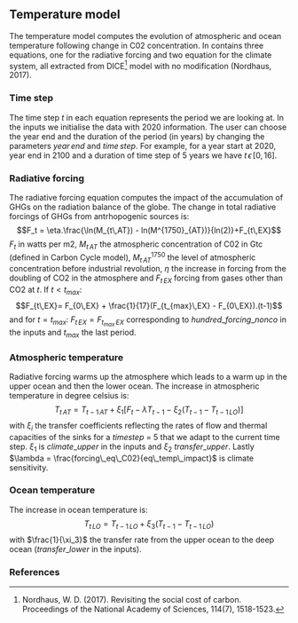 ## Temperature model
The temperature model computes the evolution of atmospheric and ocean temperature following change in C02 concentration. In contains three equations, one for the radiative forcing and two equation for the climate system, all extracted from DICE[^1]  model with no modification (Nordhaus, 2017).

### Time step
The time step $t$ in each equation represents the period we are looking at. In the inputs we initialise the data with 2020 information. The user can choose the year end and the duration of the period (in years) by changing the parameters $year\, end$ and $time \,step$. For example, for a year start at 2020, year end in 2100 and a duration of time step of 5 years we have $t \, \epsilon \,[0, 16]$.

### Radiative forcing
The radiative forcing equation computes the impact of the accumulation of GHGs on the radiation balance of the globe. The change in total radiative forcings of GHGs from antrhopogenic sources is:
$$F_t = \eta.\frac{\ln(M_{t\,AT}) - ln(M^{1750}_{AT})}{ln(2)}+F_{t\,EX}$$
$F_t$ in watts per m2, $M_{t\,AT}$ the atmospheric concentration of C02 in Gtc (defined in Carbon Cycle model), $M^{1750}_{t\,AT}$ the level of atmospheric concentration before industrial revolution, $\eta$ the increase in forcing from the doubling of CO2 in the atmosphere and $F_{t\,EX}$ forcing from gases other than CO2 at $t$.
If $t < t_{max}$:
 $$F_{t\,EX}= F_{0\,EX} + \frac{1}{17}(F_{t_{max}\,EX} - F_{0\,EX}).(t-1)$$
 and for $t = t_{max}:\:F_{t\,EX}= F_{t_{max}\,EX}$ corresponding to $hundred\_forcing\_nonco$ in the inputs and $t_{max}$ the last period.


### Atmospheric temperature
Radiative forcing warms up the atmosphere which leads to a warm up in the upper ocean and then the lower ocean. The increase in atmospheric temperature in degree celsius is:
$$T_{t\,AT} = T_{t-1\,AT} + \xi_1[F_t - \lambda T_{t-1} - \xi_2(T_{t-1} - T_{t-1\,LO})]$$
with $\xi_i$ the transfer coefficients reflecting the rates of flow and thermal capacities of the sinks for a $time step$ = 5 that we adapt to the current time step. $\xi_1$ is $climate\_upper$ in the inputs and $\xi_2$ $transfer\_upper$. Lastly $\lambda  = \frac{forcing\_eq\_C02}{eq\_temp\_impact}$ is climate sensitivity.

### Ocean temperature
The increase in ocean temperature is:
$$T_{t\,LO} = T_{t-1\,LO} + \xi_3(T_{t-1} - T_{t-1\,LO})$$
with $\frac{1}{\xi_3}$ the transfer rate from the upper ocean to the deep ocean ($transfer\_lower$ in the inputs).

### References

[^1]: Nordhaus, W. D. (2017). Revisiting the social cost of carbon. Proceedings of the National Academy of Sciences, 114(7), 1518-1523.
